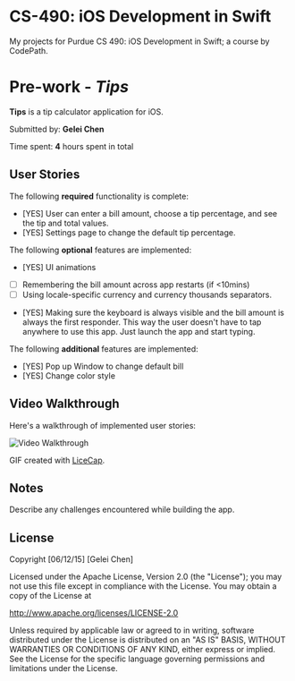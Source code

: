 # CS-490: iOS Development in Swift
My projects for Purdue CS 490: iOS Development in Swift; a course by CodePath.

# Pre-work - *Tips*

**Tips** is a tip calculator application for iOS.

Submitted by: **Gelei Chen**

Time spent: **4** hours spent in total

## User Stories

The following **required** functionality is complete:

* [YES] User can enter a bill amount, choose a tip percentage, and see the tip and total values.
* [YES] Settings page to change the default tip percentage.

The following **optional** features are implemented:
* [YES] UI animations
* [ ] Remembering the bill amount across app restarts (if <10mins)
* [ ] Using locale-specific currency and currency thousands separators.
* [YES] Making sure the keyboard is always visible and the bill amount is always the first responder. This way the user doesn't have to tap anywhere to use this app. Just launch the app and start typing.

The following **additional** features are implemented:

- [YES] Pop up Window to change default bill
- [YES] Change color style

## Video Walkthrough 

Here's a walkthrough of implemented user stories:

<img src='Tips/Gelei_tips_demo.gif' title='Video Walkthrough' width='' alt='Video Walkthrough' />

GIF created with [LiceCap](http://www.cockos.com/licecap/).

## Notes

Describe any challenges encountered while building the app.

## License

Copyright [06/12/15] [Gelei Chen]

Licensed under the Apache License, Version 2.0 (the "License");
you may not use this file except in compliance with the License.
You may obtain a copy of the License at

http://www.apache.org/licenses/LICENSE-2.0

Unless required by applicable law or agreed to in writing, software
distributed under the License is distributed on an "AS IS" BASIS,
WITHOUT WARRANTIES OR CONDITIONS OF ANY KIND, either express or implied.
See the License for the specific language governing permissions and
limitations under the License.
